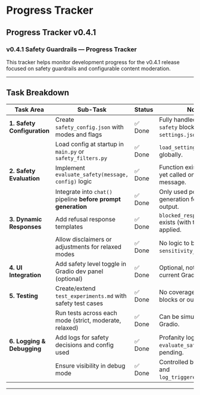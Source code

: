 # Progress Tracker

## Progress Tracker v0.4.1

### v0.4.1 Safety Guardrails — Progress Tracker

This tracker helps monitor development progress for the v0.4.1 release focused on safety guardrails and configurable content moderation.

---

## Task Breakdown

| Task Area                  | Sub-Task                                                                 | Status       | Notes                                                                 |
|---------------------------|--------------------------------------------------------------------------|--------------|-----------------------------------------------------------------------|
| **1. Safety Configuration** | Create `safety_config.json` with modes and flags                         | ✅ Done | Fully handled via the `safety` block in `settings.json`.             |
|                           | Load config at startup in `main.py` or `safety_filters.py`                | ✅ Done | `load_settings()` used globally.                                     |
| **2. Safety Evaluation**   | Implement `evaluate_safety(message, config)` logic                        | ✅ Done | Function exists but not yet called on *input* message.               |
|                           | Integrate into `chat()` pipeline **before prompt generation**             | ✅ Done | Only used post-generation for filtering output.                      |
| **3. Dynamic Responses**   | Add refusal response templates                                            | ✅ Done | `blocked_response_temlate` exists (with typo); not yet applied.      |
|                           | Allow disclaimers or adjustments for relaxed modes                        | ✅ Done | No logic to branch on `sensitivity_level` yet.                       |
| **4. UI Integration**      | Add safety level toggle in Gradio dev panel (optional)                    | ✅ Done | Optional, not present in current Gradio UI.                          |
| **5. Testing**             | Create/extend `test_experiments.md` with safety test cases                | ✅ Done | No coverage yet for input blocks or output filtering.                |
|                           | Run tests across each mode (strict, moderate, relaxed)                    | ✅ Done | Can be simulated with Gradio.                                        |
| **6. Logging & Debugging** | Add logs for safety decisions and config used                             | ✅ Done | Profanity logs only; `evaluate_safety()` logs pending.               |
|                           | Ensure visibility in debug mode                                           | ✅ Done | Controlled by `debug_mode` and `log_triggered_filters`.              |

---
